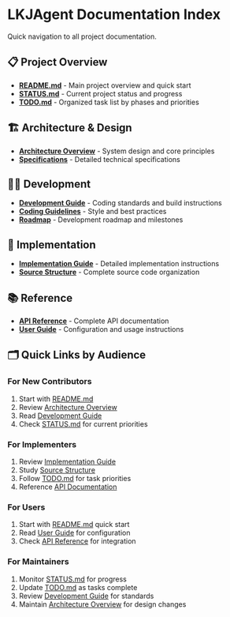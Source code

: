 # LKJAgent Documentation Index

Quick navigation to all project documentation.

## 📋 Project Overview
- **[README.md](../README.md)** - Main project overview and quick start
- **[STATUS.md](../STATUS.md)** - Current project status and progress
- **[TODO.md](../TODO.md)** - Organized task list by phases and priorities

## 🏗️ Architecture & Design
- **[Architecture Overview](architecture/README.md)** - System design and core principles
- **[Specifications](specs/README.md)** - Detailed technical specifications

## 👨‍💻 Development
- **[Development Guide](development/README.md)** - Coding standards and build instructions
- **[Coding Guidelines](development/CODING_GUIDELINES.md)** - Style and best practices
- **[Roadmap](development/ROADMAP.md)** - Development roadmap and milestones

## 🔧 Implementation
- **[Implementation Guide](implementation/README.md)** - Detailed implementation instructions
- **[Source Structure](implementation/source-structure.md)** - Complete source code organization

## 📚 Reference
- **[API Reference](api/README.md)** - Complete API documentation
- **[User Guide](user/README.md)** - Configuration and usage instructions

## 🗂️ Quick Links by Audience

### For New Contributors
1. Start with [README.md](../README.md)
2. Review [Architecture Overview](architecture/README.md)
3. Read [Development Guide](development/README.md)
4. Check [STATUS.md](../STATUS.md) for current priorities

### For Implementers
1. Review [Implementation Guide](implementation/README.md)
2. Study [Source Structure](implementation/source-structure.md)
3. Follow [TODO.md](../TODO.md) for task priorities
4. Reference [API Documentation](api/README.md)

### For Users
1. Start with [README.md](../README.md) quick start
2. Read [User Guide](user/README.md) for configuration
3. Check [API Reference](api/README.md) for integration

### For Maintainers
1. Monitor [STATUS.md](../STATUS.md) for progress
2. Update [TODO.md](../TODO.md) as tasks complete
3. Review [Development Guide](development/README.md) for standards
4. Maintain [Architecture Overview](architecture/README.md) for design changes
